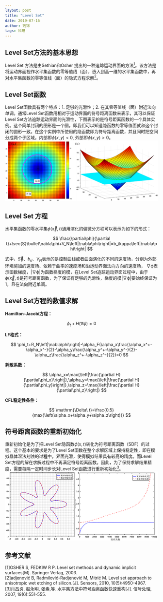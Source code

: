 ```yaml
---
layout: post
title: "Level Set"
date: 2019-07-16
author: 钱锦
tags: 科研
---
```


## Level Set方法的基本思想

Level Set 方法是由Sethian和Osher 提出的一种追踪运动界面的方法[<sup>1</sup>](#refer-anchor-1)。该方法是将运动界面视作水平集函数的零等值线（面），嵌入到高一维的水平集函数中，再对水平集函数的零等值线（面）的隐式方程求解[<sup>2</sup>](#refer-anchor-2)。

## Level Set函数
Level Set函数具有两个特点：1. 足够的光滑性；2. 在其零等值线（面）附近法向单调。通常Level Set函数用相对于运动界面的符号距离函数来表示，其可以保证Level Set方法追踪运动界面的光滑性，下图表示的是符号距离函数的一个具体实例。这个简单封闭的图形是一个圆，即我们可以知道隐函数的零等值面就和这个封闭的圆形一致。在这个实例中所使用的隐函数即为符号距离函数，并且同时把空间分成两个子区域，内部即$\phi\left(x,y\right)<0$, 外部即$\phi\left(x,y\right)>0$。
![2D_LS示例](..\assets\img\2Dls.png)


## Level Set 方程
水平集函数的零水平集$\phi\left(\vec{x},t\right)$通用演化的偏微分方程可以表示为如下的形式：

$$
	\frac{\partial\phi}{\partial t}+\vec{S}\bullet\nabla\phi+V_N\left|\nabla\phi\right|=b_\kappa\left|\nabla\phi\right|	
$$

式中，$\vec{S}$、$b_\kappa$、$V_N$表示的是控制曲线或者曲面演化的不同的速度场，分别为外部环境施加的速度场、依赖于曲率的速度场和沿运动界面法向方向的速度场，
$\mathrm{\nabla\phi}$表示函数梯度，$\left|\mathrm{\nabla\phi}\right|$为函数梯度的模，在Level Set追踪运动界面过程中，由于$\phi\left(\vec{x},t\right)$是符号距离函数，为了保证有足够的光滑性，梯度的模$\left|\mathrm{\nabla\phi}\right|$要始终保证为1，且在法向附近单调。

## Level Set方程的数值求解
**Hamilton-Jacobi方程：**

$$
\phi_t+H\left(\nabla\phi\right)=0
$$

**LF格式：**

$$
\phi_t+R_N\left|\nabla\phi\right|-\alpha_F(\alpha_x\frac{\alpha_x^+-\alpha_x^-}{2}-\alpha_y\frac{\alpha_y^+-\alpha_y^-}{2}-\alpha_z\frac{\alpha_z^+-\alpha_z^-}{2})=0
$$

**耗散系数：**

$$
\alpha_x=\max{\left|\frac{\partial H}{\partial\phi_x}\right|},\alpha_y=\max{\left|\frac{\partial H}{\partial\phi_y}\right|},\alpha_z=\max{\left|\frac{\partial H}{\partial\phi_z}\right|}
$$

**CFL稳定性条件：**

$$
\mathrm{\Delta\ t}=\frac{0.5}{max{\left(\alpha_x+\alpha_y+\alpha_z\right)}}
$$

## 符号距离函数的重新初始化
重新初始化是为了把Level Set隐函数$\phi\left(x,t\right)$转化为符号距离函数（SDF）的过程。这个基本的要求是为了Level Set函数在整个求解区域上保持稳定性，即在模拟晶体湿法刻蚀的过程中，界面光滑，使得模拟结果具有较高的精度。而Level Set方程的解在求解过程中不再满足符号距离函数。因此，为了保持求解结果精度，需要每隔一定时间步长对Level Set函数进行重新初始化[<sup>3</sup>](#refer-anchor-3)。
![重新初始化的重要性](..\assets\img\重新初始化.png)

## 参考文献

<div id="refer-anchor-1"></div>
[1]OSHER S, FEDKIW R P. Level set methods and dynamic implicit surfaces[M]. Springer Verlag, 2003.
<div id="refer-anchor-2"></div>
[2]adjenović B, Radmilović-Radjenović M, Mitrić M. Level set approach to anisotropic wet etching of silicon.[J]. Sensors, 2010, 10(5):4950-4967.
<div id="refer-anchor-3"></div>
[3]肖昌炎, 赵永明, 张素,等. 水平集方法中符号距离函数快速重构[J]. 信号处理, 2007, 19(6):551-555.
